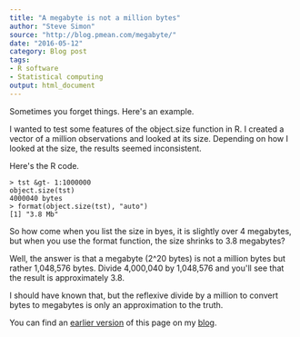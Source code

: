 ```yaml
---
title: "A megabyte is not a million bytes"
author: "Steve Simon"
source: "http://blog.pmean.com/megabyte/"
date: "2016-05-12"
category: Blog post
tags:
- R software
- Statistical computing
output: html_document
---
```


Sometimes you forget things. Here's an example.

<!---More--->

I wanted to test some features of the object.size function in R. I created a vector of a million observations and looked at its size. Depending on how I looked at the size, the results seemed inconsistent.

Here's the R code.

```{}
> tst &gt- 1:1000000
object.size(tst)
4000040 bytes
> format(object.size(tst), "auto")
[1] "3.8 Mb"
```

So how come when you list the size in byes, it is slightly over 4 megabytes, but when you use the format function, the size shrinks to 3.8 megabytes?

Well, the answer is that a megabyte (2\^20 bytes) is not a million bytes but rather 1,048,576 bytes. Divide 4,000,040 by 1,048,576 and you'll see that the result is approximately 3.8.

I should have known that, but the reflexive divide by a million to convert bytes to megabytes is only an approximation to the truth.

You can find an [earlier version][sim1] of this page on my [blog][sim2].

[sim1]: http://blog.pmean.com/megabyte/
[sim2]: http://blog.pmean.com
